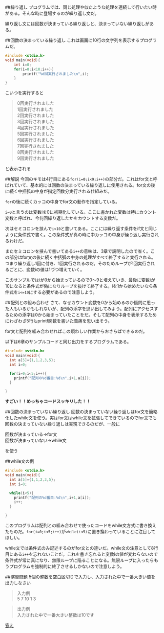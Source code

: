 ##繰り返し
プログラムでは、同じ処理や似たような処理を連続して行いたい時がある。そんな時に登場するのが繰り返し文だ。

繰り返し文には回数が決まっている繰り返しと、決まっていない繰り返しがある。

##回数の決まっている繰り返し
これは画面に10行の文字列を表示するプログラムだ。
```c
#include <stdio.h>
void main(void){
    int i=0;
    for(i=0;i<10;i++){
        printf("%d回実行されました\n",i);
    }
}
```
こいつを実行すると  
>0回実行されました  
>1回実行されました  
>2回実行されました  
>3回実行されました  
>4回実行されました  
>5回実行されました  
>6回実行されました  
>7回実行されました  
>8回実行されました  
>9回実行されました  

と表示される

##解説
今回のキモは4行目にある``for(i=0;i<9;i++)``の部分だ。これはfor文と呼ばれていて、基本的には回数の決まっている繰り返しに使用される。for文の後に続く中括弧の中身が指定回数分実行される仕組みだ。

``for``の後に続くカッコの中身でfor文の動作を指定している。

``i=0``と言うのは変数iを0に初期化している。ここに書かれた変数は特にカウント変数と呼ばれ、今何回繰り返したかをカウントする変数だ。

次はセミコロンを挟んで``i<10``と書いてある。ここには繰り返す条件をif文と同じように条件式で書く。この条件式が真の時に中カッコの中身が繰り返し実行されるわけだ。

またセミコロンを挟んで書いてある``i++``の意味は、3章で説明したので省く。この部分はfor文の後に続く中括弧の中身の処理がすべて終了すると実行される。つまり繰り返し1回に付き、1回実行されるのだ。そのためループが1回実行されるごとに、変数iの値は1づつ増えていく。

このサンプルではiが0から始まっているので0～9と増えていき、最後に変数iが10になると条件式が偽になりループを抜けて終了する。iを1から始めたいなら条件式を``i<=10``にする必要があるので注意しよう。

##配列との組み合わせ
さて、なぜカウント変数を0から始めるのか疑問に思った人もいるかもしれないが、配列の添字を思い出してみよう。配列にアクセスするための添字は0から始まっていたことをだ。そして配列の中身を表示するためにわざわざ5行もprintf関数を書いた苦痛を思い出そう。

for文と配列を組み合わせればこの煩わしい作業からおさらばできるのだ。

以下は6章のサンプルコードと同じ出力をするプログラムである。

```c
#include <stdio.h>
void main(void){
  int a[5]={1,1,2,3,5};
  int i=0;

  for(i=0;i<5;i++){
    printf("配列の%d番目:%d\n",i+1,a[i]);
  }

}
```
**すごい！！めっちゃコードスッキリした！！**

##回数の決まっていない繰り返し
回数の決まっていない繰り返しはfor文を簡略化したwhile文を使う。実はfor文はwhile文を拡張してできているのでfor文でも回数の決まっていない繰り返しは実現できるのだが、一般に

回数が決まっている->for文  
回数が決まっていない->while文  

を使う

##while文の例
```c
#include <stdio.h>
void main(void){
  int a[5]={1,1,2,3,5};
  int i=0;

  while(i<5){
    printf("配列の%d番目:%d\n",i+1,a[i]);
    i++;
  }

}
```
このプログラムは配列との組み合わせで使ったコードをwhile文方式に書き換えたものだ。``for(i=0;i<5;i++)``が``while(i<5)``に置き換わっていることに注目してほしい。

while文では条件式のみ記述するのがfor文との違いだ。while文の注意として8行目にある``i++``を忘れないことだ。これを書き忘れると変数iの値が変わらないので条件式が常に真になり、無限ループに陥ることになる。無限ループに入ったらもうプログラムを強制的に終了させるしかないので注意しよう。

##演習問題
5個の整数を空白区切りで入力し、入力された中で一番大きい値を出力しなさい

>入力例  
>5 7 10 1 3  

>出力例  
>入力された中で一番大きい整数は10です

[答え](doc/07-Answer.md)

<!---##おまけ
コレは九九の表を出力するプログラムだ。
```c
#include <stdio.h>
void main(void){
	int i = 0,s=0;

	for (i = 1; i <= 9; i++){
		for (s = 1; s <= 9; s++){
			printf("%5d", i*s);
		}
		printf("\n");
	}

}
```
for文の中にfor文があることに注目してほしい。コレは9回繰り返すfor文を9回繰り返すことを意味している。--->
